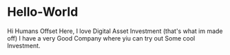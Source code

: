 # Hello-World

Hi Humans
Offset Here, I love Digital Asset Investment (that's what im made off)
I have a very Good Company where yiu can try out Some cool Investment.

